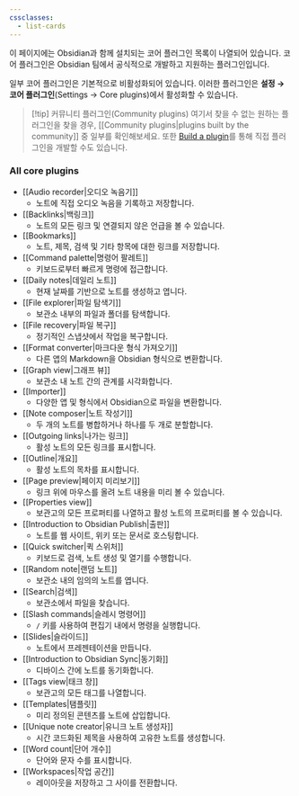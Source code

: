 ```yaml
---
cssclasses:
  - list-cards
---
```

이 페이지에는 Obsidian과 함께 설치되는 코어 플러그인 목록이 나열되어 있습니다. 코어 플러그인은 Obsidian 팀에서 공식적으로 개발하고 지원하는 플러그인입니다.

일부 코어 플러그인은 기본적으로 비활성화되어 있습니다. 이러한 플러그인은 **설정 → 코어 플러그인**(Settings -> Core plugins)에서 활성화할 수 있습니다.

> [!tip] 커뮤니티 플러그인(Community plugins)
> 여기서 찾을 수 없는 원하는 플러그인을 찾을 경우,  [[Community plugins|plugins built by the community]] 중 일부를 확인해보세요. 또한 [Build a plugin](https://docs.obsidian.md/Plugins/Getting+started/Build+a+plugin)를 통해 직접 플러그인을 개발할 수도 있습니다.

### All core plugins

- [[Audio recorder|오디오 녹음기]]
	- 노트에 직접 오디오 녹음을 기록하고 저장합니다.
- [[Backlinks|백링크]]
	- 노트의 모든 링크 및 연결되지 않은 언급을 볼 수 있습니다.
- [[Bookmarks]]
	- 노트, 제목, 검색 및 기타 항목에 대한 링크를 저장합니다.
- [[Command palette|명령어 팔레트]]
	- 키보드로부터 빠르게 명령에 접근합니다.
- [[Daily notes|데일리 노트]]
	- 현재 날짜를 기반으로 노트를 생성하고 엽니다.
- [[File explorer|파일 탐색기]]
	- 보관소 내부의 파일과 폴더를 탐색합니다.
- [[File recovery|파일 복구]]
	-  정기적인 스냅샷에서 작업을 복구합니다.
- [[Format converter|마크다운 형식 가져오기]]
	- 다른 앱의 Markdown을 Obsidian 형식으로 변환합니다.
- [[Graph view|그래프 뷰]]
	- 보관소 내 노트 간의 관계를 시각화합니다.
- [[Importer]]
	- 다양한 앱 및 형식에서 Obsidian으로 파일을 변환합니다.
- [[Note composer|노트 작성기]]
	- 두 개의 노트를 병합하거나 하나를 두 개로 분할합니다.
- [[Outgoing links|나가는 링크]]
	- 활성 노트의 모든 링크를 표시합니다.
- [[Outline|개요]]
	- 활성 노트의 목차를 표시합니다.
- [[Page preview|페이지 미리보기]]
	- 링크 위에 마우스를 올려 노트 내용을 미리 볼 수 있습니다.
- [[Properties view]]
	- 보관고의 모든 프로퍼티를 나열하고 활성 노트의 프로퍼티를 볼 수 있습니다.
- [[Introduction to Obsidian Publish|출판]]
	- 노트를 웹 사이트, 위키 또는 문서로 호스팅합니다.
- [[Quick switcher|퀵 스위처]]
	- 키보드로 검색, 노트 생성 및 열기를 수행합니다.
- [[Random note|랜덤 노트]]
	- 보관소 내의 임의의 노트를 엽니다.
- [[Search|검색]]
	- 보관소에서 파일을 찾습니다.
- [[Slash commands|슬레시 명령어]]
	- `/` 키를 사용하여 편집기 내에서 명령을 실행합니다.
- [[Slides|슬라이드]]
	- 노트에서 프레젠테이션을 만듭니다.
- [[Introduction to Obsidian Sync|동기화]]
	- 디바이스 간에 노트를 동기화합니다.
- [[Tags view|태크 창]]
	- 보관고의 모든 태그를 나열합니다.
- [[Templates|탬플릿]]
	- 미리 정의된 콘텐츠를 노트에 삽입합니다.
- [[Unique note creator|유니크 노트 생성자]]
	- 시간 코드화된 제목을 사용하여 고유한 노트를 생성합니다.
- [[Word count|단어 개수]]
	- 단어와 문자 수를 표시합니다.
- [[Workspaces|작업 공간]]
	- 레이아웃을 저장하고 그 사이를 전환합니다.
